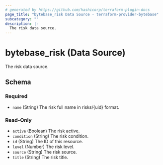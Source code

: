 ```yaml
---
# generated by https://github.com/hashicorp/terraform-plugin-docs
page_title: "bytebase_risk Data Source - terraform-provider-bytebase"
subcategory: ""
description: |-
  The risk data source.
---
```


# bytebase_risk (Data Source)

The risk data source.



<!-- schema generated by tfplugindocs -->
## Schema

### Required

- `name` (String) The risk full name in risks/{uid} format.

### Read-Only

- `active` (Boolean) The risk active.
- `condition` (String) The risk condition.
- `id` (String) The ID of this resource.
- `level` (Number) The risk level.
- `source` (String) The risk source.
- `title` (String) The risk title.



